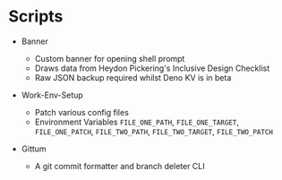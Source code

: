# Scripts

- Banner
  - Custom banner for opening shell prompt
  - Draws data from Heydon Pickering's Inclusive Design Checklist
  - Raw JSON backup required whilst Deno KV is in beta

- Work-Env-Setup
  - Patch various config files
  - Environment Variables `FILE_ONE_PATH`, `FILE_ONE_TARGET`, `FILE_ONE_PATCH`,
    `FILE_TWO_PATH`, `FILE_TWO_TARGET`, `FILE_TWO_PATCH`

- Gittum
  - A git commit formatter and branch deleter CLI
